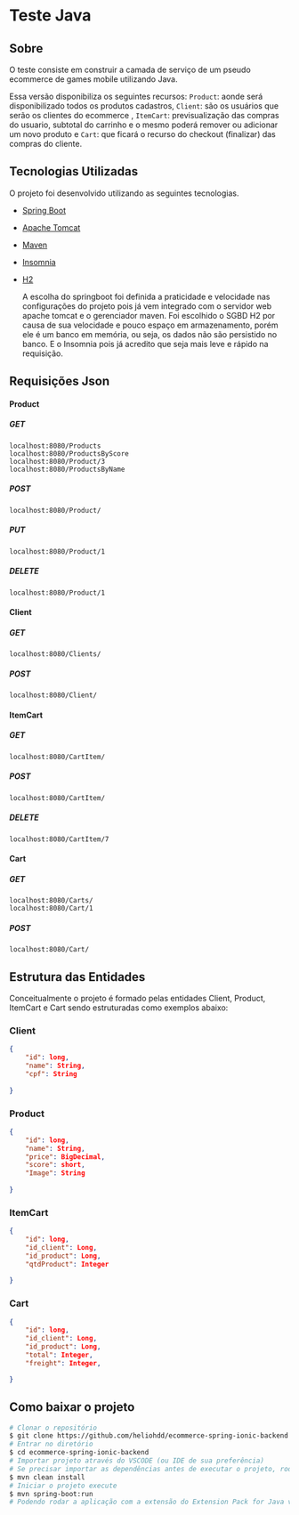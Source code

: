 # Teste Java


## Sobre

  O teste consiste em construir a camada de serviço de um pseudo ecommerce de games mobile utilizando Java.

  Essa versão disponibiliza os seguintes recursos: ```Product```:  aonde será disponibilizado todos os produtos cadastros, ```Client```: são os usuários que serão os clientes do ecommerce , ```ItemCart```: previsualização das compras do usuario, subtotal do carrinho e o mesmo poderá remover ou adicionar um novo produto e ```Cart```: que ficará o recurso do checkout (finalizar) das compras do cliente.


## Tecnologias Utilizadas 

  O projeto foi  desenvolvido utilizando as seguintes tecnologias.

- [Spring Boot](https://spring.io/)
- [Apache Tomcat](http://tomcat.apache.org/)
- [Maven](https://maven.apache.org/)
- [Insomnia](https://insomnia.rest/download)
- [H2](https://www.h2database.com/html/main.html)

  A escolha do springboot foi definida a praticidade e velocidade nas configurações do projeto pois já vem integrado com o servidor web apache tomcat e o gerenciador maven. Foi escolhido o SGBD H2 por causa de sua velocidade e pouco espaço em armazenamento, porém ele é um banco em memória, ou seja, os dados não são persistido no banco. E o Insomnia pois já acredito que seja mais leve e rápido na requisição.

## Requisições Json

<h4>Product</h4>
<h5>GET</h5>

```
localhost:8080/Products
localhost:8080/ProductsByScore
localhost:8080/Product/3
localhost:8080/ProductsByName
```
<h5>POST</h5>

```
localhost:8080/Product/
```
<h5>PUT</h5>

```
localhost:8080/Product/1
```

<h5>DELETE</h5>

```
localhost:8080/Product/1
```



<h4>Client</h4>
<h5>GET</h5>

```
localhost:8080/Clients/
```
<h5>POST</h5>

```
localhost:8080/Client/
```



<h4>ItemCart  </h4>
<h5>GET</h5>

```
localhost:8080/CartItem/
```
<h5>POST</h5>

```
localhost:8080/CartItem/
```
<h5>DELETE</h5>

```
localhost:8080/CartItem/7
```


<h4>Cart </h4>
<h5>GET</h5>

```
localhost:8080/Carts/
localhost:8080/Cart/1
```
<h5>POST</h5>

```
localhost:8080/Cart/
```




## Estrutura das Entidades

Conceitualmente o projeto é formado pelas entidades Client, Product, ItemCart e Cart sendo estruturadas como exemplos abaixo:


### Client

```json
{
    "id": long,
    "name": String,
    "cpf": String
   
}

```

### Product

```json
{
    "id": long,
    "name": String,
    "price": BigDecimal,
    "score": short,
    "Image": String
   
}
```

### ItemCart

```json
{
    "id": long,
    "id_client": Long,
    "id_product": Long,
    "qtdProduct": Integer
   
}
```

### Cart

```json
{
    "id": long,
    "id_client": Long,
    "id_product": Long,
    "total": Integer,
    "freight": Integer,

}
```
 

##  Como baixar o projeto
```bash
# Clonar o repositório
$ git clone https://github.com/heliohdd/ecommerce-spring-ionic-backend.git
# Entrar no diretório
$ cd ecommerce-spring-ionic-backend
# Importar projeto através do VSCODE (ou IDE de sua preferência)
# Se precisar importar as dependências antes de executar o projeto, rode
$ mvn clean install
# Iniciar o projeto execute 
$ mvn spring-boot:run
# Podendo rodar a aplicação com a extensão do Extension Pack for Java v0.18.5 no VSCODE, outras IDE tem um botão para executar a aplicação java.
```